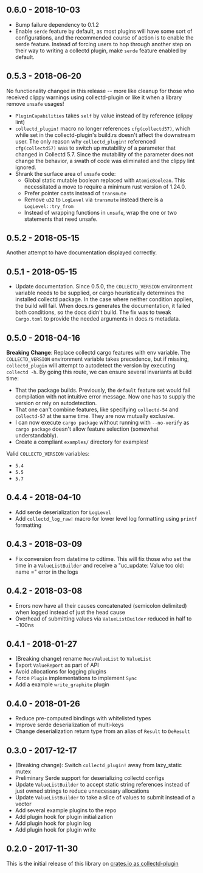## 0.6.0 - 2018-10-03

- Bump failure dependency to 0.1.2
- Enable `serde` feature by default, as most plugins will have some sort of configurations, and the recommended course of action is to enable the serde feature. Instead of forcing users to hop through another step on their way to writing a collectd plugin, make `serde` feature enabled by default.

## 0.5.3 - 2018-06-20

No functionality changed in this release -- more like cleanup for those who received clippy warnings using collectd-plugin or like it when a library remove `unsafe` usages!

- `PluginCapabilities` takes `self` by value instead of by reference (clippy lint)
- `collectd_plugin!` macro no longer references `cfg(collectd57)`, which while set in the collectd-plugin's build.rs doesn't affect the downstream user. The only reason why `collectd_plugin!` referenced `cfg(collectd57)` was to switch up mutability of a parameter that changed in Collectd 5.7. Since the mutability of the parameter does not change the behavior, a swath of code was eliminated and the clippy lint ignored.
- Shrank the surface area of `unsafe` code:
  - Global static mutable boolean replaced with `AtomicBoolean`. This necessitated a move to require a minimum rust version of 1.24.0.
  - Prefer pointer casts instead of `transmute`
  - Remove `u32` to `LogLevel` via `transmute` instead there is a `LogLevel::try_from`
  - Instead of wrapping functions in `unsafe`, wrap the one or two statements that need unsafe.

## 0.5.2 - 2018-05-15

Another attempt to have documentation displayed correctly.

## 0.5.1 - 2018-05-15

* Update documentation. Since 0.5.0, the `COLLECTD_VERSION` environment variable needs to be supplied, or cargo heuristically determines the installed collectd package. In the case where neither condition applies, the build will fail. When docs.rs generates the documentation, it failed both conditions, so the docs didn't build. The fix was to tweak `Cargo.toml` to provide the needed arguments in docs.rs metadata.

## 0.5.0 - 2018-04-16

**Breaking Change**: Replace collectd cargo features with env variable. The `COLLECTD_VERSION` environment variable takes precedence, but if missing, `collectd_plugin` will attempt to autodetect the version by executing `collectd -h`. By going this route, we can ensure several invariants at build time:

- That the package builds. Previously, the `default` feature set would fail compilation with not intuitive error message. Now one has to supply the version or rely on autodetection.
- That one can't combine features, like specifying `collectd-54` and `collectd-57` at the same time. They are now mutually exclusive.
- I can now execute `cargo package` without running with `--no-verify` as `cargo package` doesn't allow feature selection (somewhat understandably).
- Create a compliant `examples/` directory for examples!

Valid `COLLECTD_VERSION` variables:

- `5.4`
- `5.5`
- `5.7`

## 0.4.4 - 2018-04-10

* Add serde deserialization for `LogLevel`
* Add `collectd_log_raw!` macro for lower level log formatting using `printf` formatting

## 0.4.3 - 2018-03-09

* Fix conversion from datetime to cdtime. This will fix those who set the time
  in a `ValueListBuilder` and receive a "uc_update: Value too old: name ="
  error in the logs

## 0.4.2 - 2018-03-08

* Errors now have all their causes concatenated (semicolon delimited) when logged instead of just the head cause
* Overhead of submitting values via `ValueListBuilder` reduced in half to ~100ns

## 0.4.1 - 2018-01-27

* (Breaking change) rename `RecvValueList` to `ValueList`
* Export `ValueReport` as part of API
* Avoid allocations for logging plugins
* Force `Plugin` implementations to implement `Sync`
* Add a example `write_graphite` plugin

## 0.4.0 - 2018-01-26

* Reduce pre-computed bindings with whitelisted types
* Improve serde deserialization of multi-keys
* Change deserialization return type from an alias of `Result` to `DeResult`

## 0.3.0 - 2017-12-17

* (Breaking change): Switch `collectd_plugin!` away from lazy_static mutex
* Preliminary Serde support for deserializing collectd configs
* Update `ValueListBuilder` to accept static string references instead of just owned strings to reduce unnecessary allocations
* Update `ValueListBuilder` to take a slice of values to submit instead of a vector
* Add several example plugins to the repo
* Add plugin hook for plugin initialization
* Add plugin hook for plugin log
* Add plugin hook for plugin write

## 0.2.0 - 2017-11-30

This is the initial release of this library on [crates.io as collectd-plugin](https://crates.io/crates/collectd-plugin)
